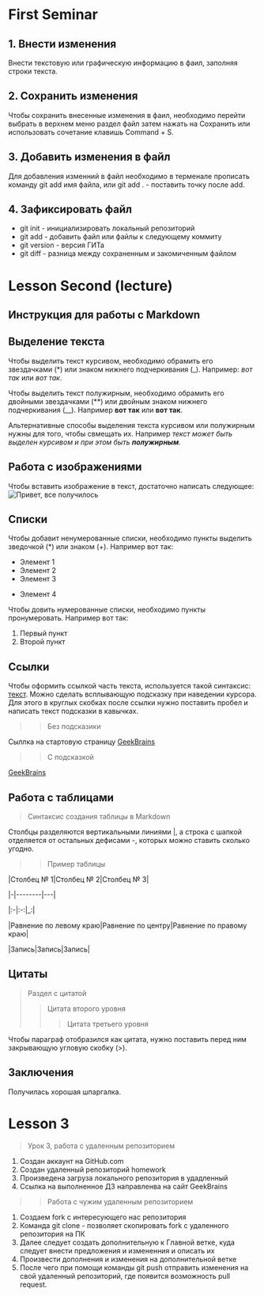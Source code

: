 # First Seminar

## 1. Внести изменения

Внести текстовую или графическую информацию в фаил, заполняя строки текста.

## 2. Сохранить изменения 

Чтобы сохранить внесенные изменения в фаил, необходимо перейти выбрать в верхнем меню раздел файл затем нажать на Сохранить или использовать сочетание клавишь Command + S.

## 3. Добавить изменения в файл

Для добавления изменний в файл необходимо в терменале прописать команду git add имя файла, или git add . - поставить точку после add.

## 4. Зафиксировать файл

* git init - инициализировать локальный репозиторий 
* git add - добавить файл или файлы к следующему коммиту
* git version - версия ГИТа 
* git diff - разница между сохраненным и закомиченным файлом

# Lesson Second (lecture)

## Инструкция для работы с Markdown

## Выделение текста 

Чтобы выделить текст курсивом, необходимо обрамить его звездачками (*) или знаком нижнего подчеркивания (_). Например: *вот так* или _вот так_.

Чтобы выделить текст полужирным, необходимо обрамить его двойными звездачками (**) или двойным знаком нижнего подчеркивания (__). 
Например **вот так** или __вот так__.

Альтернативные способы выделения текста курсивом или полужирным нужны для того, чтобы свмещать их. Например _текст может быть выделен курсивом и при этом быть **полужирным**_.

## Работа с изображениями

Чтобы вставить изображение в текст, достаточно написать следующее:  
![Привет, все получилось](onlywe2.jpg)

## Списки

Чтобы добавит ненумерованные списки, необходимо пункты выделить зведочкой (*) или знаком (+). Например вот так: 
* Элемент 1
* Элемент 2
* Элемент 3
+ Элемент 4

Чтобы довить нумерованные списки, необходимо пункты пронумеровать. Например вот так: 
1. Первый пункт
2. Второй пункт

## Ссылки

Чтобы оформить ссылкой часть текста, используется такой синтаксис: [текст](ссылка). Можно сделать всплывающую подсказку при наведении курсора. Для этого в круглых скобках после ссылки нужно поставить пробел и написать текст подсказки в кавычках.

>> Без подсказики

Сыллка на стартовую страницу [GeekBrains](https://gb.ru)

>> С подсказкой 

[GeekBrains](https://gb.ru "Текст подсказки")

## Работа с таблицами

>Синтаксис создания таблицы в Markdown

Столбцы разделяются вертикальными линиями |, а строка с шапкой отделяется от остальных дефисами -, которых можно ставить сколько угодно.

>> Пример таблицы 

|Столбец № 1|Столбец № 2|Столбец № 3| 

|-|--------|---|

|:-|:-:|_:|

|Равнение по левому краю|Равнение по центру|Равнение по правому краю|

|Запись|Запись|Запись|

## Цитаты

> Раздел с цитатой
>> Цитата второго уровня
>>> Цитата третьего уровня

Чтобы параграф отобразился как цитата, нужно поставить перед ним закрывающую угловую скобку (>).

## Заключения

Получилась хорошая шпаргалка.

# Lesson 3 

> Урок 3, работа с удаленным репозиторием

1. Создан аккаунт на GitHub.com
2. Создан удаленный репозиторий homework
3. Произведена загруза локального репозитория в удадленный
4. Ссылка на выполненное ДЗ направленва на сайт GeekBrains

>> Работа с чужим удаленным репозиторием
1. Создаем fork с интересующего нас репозитория 
2. Команда git clone - позволяет скопировать fork с удаленного репозитория на ПК 
3. Далее следует создать дополнительную к Главной ветке, куда следует внести предложения и измененния и описать их
4. Произвести дополнения и изменения на дополнительной ветке
5. После чего при помощи команды git push отправить изменения на свой удаленный репозиторий, где появится возможность pull request.
